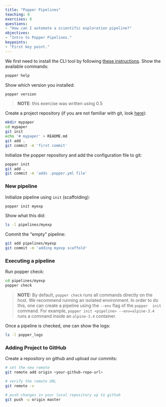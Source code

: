 ```yaml
---
title: "Popper Pipelines"
teaching: 0
exercises: 0
questions:
- "How can I automate a scientific exploration pipeline?"
objectives:
- "Intro to Popper Pipelines."
keypoints:
- "First key point."
---
```


We first need to install the CLI tool by following [these 
instructions](https://github.com/systemslab/popper/tree/master/popper#install). 
Show the available commands:

```bash
popper help
```

Show which version you installed:

```bash
popper version
```

> **NOTE**: this exercise was written using 0.5

Create a project repository (if you are not familiar with git, look 
[here](https://www.learnenough.com/git-tutorial)):

```bash
mkdir mypaper
cd mypaper
git init
echo '# mypaper' > README.md
git add .
git commit -m 'first commit'
```

Initialize the popper repository and add the configuration file to git:

```bash
popper init
git add .
git commit -m 'adds .popper.yml file'
```

### New pipeline

Initialize pipeline using `init` (scaffolding):

```bash
popper init myexp
```

Show what this did:

```bash
ls -l pipelines/myexp
```

Commit the "empty" pipeline:

```bash
git add pipelines/myexp
git commit -m 'adding myexp scaffold'
```

### Executing a pipeline

Run popper check:

```bash
cd pipelines/myexp
popper check
```

> **NOTE:** By default, `popper check` runs all commands directly on 
the host. We recommend running an isolated environment. In order to do 
this, one can create a pipeline using the `--env` flag of the `popper 
init` command. For example, `popper init <pipeline> --env=alpine-3.4` 
runs a command inside an `alpine-3.4` container.

Once a pipeline is checked, one can show the logs:

```bash
ls -l popper_logs
```

### Adding Project to GitHub

Create a repository on github and upload our commits:

```bash
# set the new remote
git remote add origin <your-github-repo-url>

# verify the remote URL
git remote -v

# push changes in your local repository up to github
git push -u origin master
```
